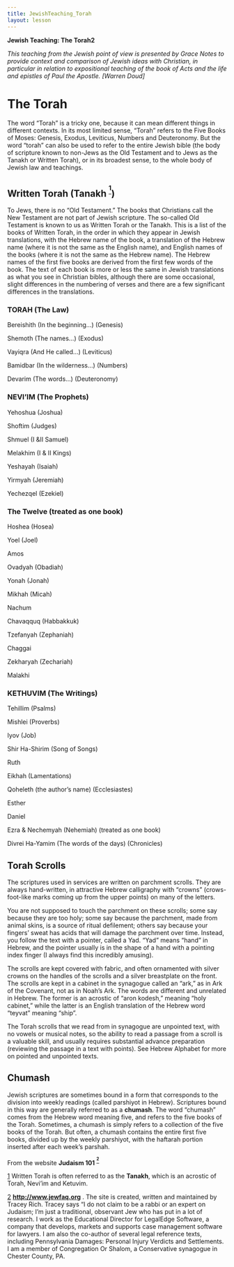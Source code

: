 ```yaml
---
title: JewishTeaching_Torah
layout: lesson
---
```



**Jewish Teaching: The Torah2**

*This teaching from the Jewish point of view is presented by Grace Notes
to provide context and comparison of Jewish ideas with Christian, in
particular in relation to expositional teaching of the book of Acts and
the life and epistles of Paul the Apostle. [Warren Doud]*

The Torah
=========

The word “Torah” is a tricky one, because it can mean different things
in different contexts. In its most limited sense, “Torah” refers to the
Five Books of Moses: Genesis, Exodus, Leviticus, Numbers and
Deuteronomy. But the word “torah” can also be used to refer to the
entire Jewish bible (the body of scripture known to non-Jews as the Old
Testament and to Jews as the Tanakh or Written Torah), or in its
broadest sense, to the whole body of Jewish law and teachings.

Written Torah (Tanakh <sup>**[<sup>1</sup>](#sdfootnote1sym)**</sup>)
---------------------------------------------------------------------

To Jews, there is no “Old Testament.” The books that Christians call the
New Testament are not part of Jewish scripture. The so-called Old
Testament is known to us as Written Torah or the Tanakh. This is a list
of the books of Written Torah, in the order in which they appear in
Jewish translations, with the Hebrew name of the book, a translation of
the Hebrew name (where it is not the same as the English name), and
English names of the books (where it is not the same as the Hebrew
name). The Hebrew names of the first five books are derived from the
first few words of the book. The text of each book is more or less the
same in Jewish translations as what you see in Christian bibles,
although there are some occasional, slight differences in the numbering
of verses and there are a few significant differences in the
translations.

### TORAH (The Law)

Bereishith (In the beginning…) (Genesis)

Shemoth (The names…) (Exodus)

Vayiqra (And He called…) (Leviticus)

Bamidbar (In the wilderness…) (Numbers)

Devarim (The words…) (Deuteronomy)

### NEVI’IM (The Prophets)

Yehoshua (Joshua)

Shoftim (Judges)

Shmuel (I &II Samuel)

Melakhim (I & II Kings)

Yeshayah (Isaiah)

Yirmyah (Jeremiah)

Yechezqel (Ezekiel)

### The Twelve (treated as one book)

Hoshea (Hosea)

Yoel (Joel)

Amos

Ovadyah (Obadiah)

Yonah (Jonah)

Mikhah (Micah)

Nachum

Chavaqquq (Habbakkuk)

Tzefanyah (Zephaniah)

Chaggai

Zekharyah (Zechariah)

Malakhi

### KETHUVIM (The Writings)

Tehillim (Psalms)

Mishlei (Proverbs)

Iyov (Job)

Shir Ha-Shirim (Song of Songs)

Ruth

Eikhah (Lamentations)

Qoheleth (the author’s name) (Ecclesiastes)

Esther

Daniel

Ezra & Nechemyah (Nehemiah) (treated as one book)

Divrei Ha-Yamim (The words of the days) (Chronicles)

Torah Scrolls
-------------

The scriptures used in services are written on parchment scrolls. They
are always hand-written, in attractive Hebrew calligraphy with “crowns”
(crows-foot-like marks coming up from the upper points) on many of the
letters.

You are not supposed to touch the parchment on these scrolls; some say
because they are too holy; some say because the parchment, made from
animal skins, is a source of ritual defilement; others say because your
fingers’ sweat has acids that will damage the parchment over time.
Instead, you follow the text with a pointer, called a Yad. “Yad” means
“hand” in Hebrew, and the pointer usually is in the shape of a hand with
a pointing index finger (I always find this incredibly amusing).

The scrolls are kept covered with fabric, and often ornamented with
silver crowns on the handles of the scrolls and a silver breastplate on
the front. The scrolls are kept in a cabinet in the synagogue called an
“ark,” as in Ark of the Covenant, not as in Noah’s Ark. The words are
different and unrelated in Hebrew. The former is an acrostic of “aron
kodesh,” meaning “holy cabinet,” while the latter is an English
translation of the Hebrew word “teyvat” meaning “ship”.

The Torah scrolls that we read from in synagogue are unpointed text,
with no vowels or musical notes, so the ability to read a passage from a
scroll is a valuable skill, and usually requires substantial advance
preparation (reviewing the passage in a text with points). See Hebrew
Alphabet for more on pointed and unpointed texts.

Chumash
-------

Jewish scriptures are sometimes bound in a form that corresponds to the
division into weekly readings (called parshiyot in Hebrew). Scriptures
bound in this way are generally referred to as a **chumash**. The word
“chumash” comes from the Hebrew word meaning five, and refers to the
five books of the Torah. Sometimes, a chumash is simply refers to a
collection of the five books of the Torah. But often, a chumash contains
the entire first five books, divided up by the weekly parshiyot, with
the haftarah portion inserted after each week’s parshah.

From the website **Judaism 101**
<sup>**[<sup>2</sup>](#sdfootnote2sym)**</sup>

[1](#sdfootnote1anc) Written Torah is often referred to as the
**Tanakh**, which is an acrostic of Torah, Nevi’im and Ketuvim.

[2](#sdfootnote2anc) **http://www.jewfaq.org** . The site is created,
written and maintained by Tracey Rich. Tracey says “I do not claim to be
a rabbi or an expert on Judaism; I’m just a traditional, observant Jew
who has put in a lot of research. I work as the Educational Director for
LegalEdge Software, a company that develops, markets and supports case
management software for lawyers. I am also the co-author of several
legal reference texts, including Pennsylvania Damages: Personal Injury
Verdicts and Settlements. I am a member of Congregation Or Shalom, a
Conservative synagogue in Chester County, PA.

